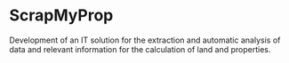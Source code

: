 # ScrapMyProp
Development of an IT solution for the extraction and automatic analysis of data and relevant information for the calculation of land and properties.
